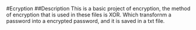 #Ecryption
##Description
This is a basic project of encryption, the method of encryption that is used in these files is XOR. Which transfornm a password into a encrypted password, and it is saved in a txt file.
